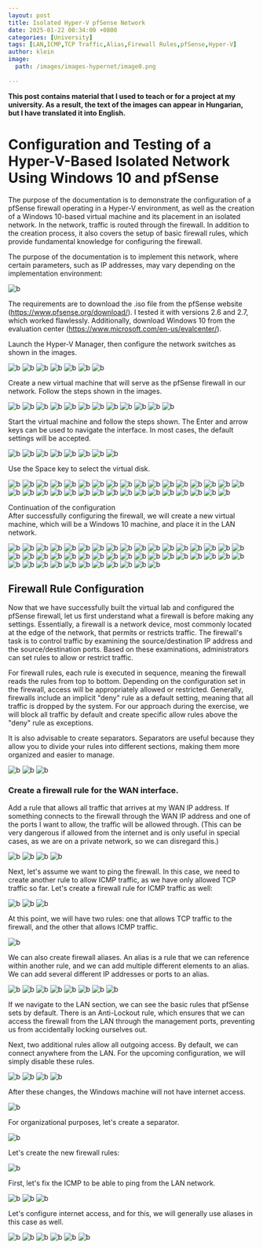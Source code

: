 ```yaml
---
layout: post
title: Isolated Hyper-V pfSense Network
date: 2025-01-22 00:34:00 +0800
categories: [University]
tags: [LAN,ICMP,TCP Traffic,Alias,Firewall Rules,pfSense,Hyper-V]
author: klein
image:
  path: /images/images-hypernet/image0.png
  
---
```

**This post contains material that I used to teach or for a project at my university. As a result, the text of the images can appear in Hungarian, but I have translated it into English.**


# Configuration and Testing of a Hyper-V-Based Isolated Network Using Windows 10 and pfSense

The purpose of the documentation is to demonstrate the configuration of a pfSense firewall operating in a Hyper-V environment, as well as the creation of a Windows 10-based virtual machine and its placement in an isolated network. In the network, traffic is routed through the firewall. In addition to the creation process, it also covers the setup of basic firewall rules, which provide fundamental knowledge for configuring the firewall.

The purpose of the documentation is to implement this network, where certain parameters, such as IP addresses, may vary depending on the implementation environment:


![b](/images/images-hypernet/image1.png)

The requirements are to download the .iso file from the pfSense website (https://www.pfsense.org/download/). I tested it with versions 2.6 and 2.7, which worked flawlessly. Additionally, download Windows 10 from the evaluation center (https://www.microsoft.com/en-us/evalcenter/).

Launch the Hyper-V Manager, then configure the network switches as shown in the images.


![b](/images/images-hypernet/image2.png)
![b](/images/images-hypernet/image3.png)
![b](/images/images-hypernet/image4.png)
![b](/images/images-hypernet/image5.png)
![b](/images/images-hypernet/image6.png)
![b](/images/images-hypernet/image7.png)
![b](/images/images-hypernet/image8.png)

Create a new virtual machine that will serve as the pfSense firewall in our network. Follow the steps shown in the images.

![b](/images/images-hypernet/image9.png)
![b](/images/images-hypernet/image10.png)
![b](/images/images-hypernet/image11.png)
![b](/images/images-hypernet/image12.png)
![b](/images/images-hypernet/image13.png)
![b](/images/images-hypernet/image14.png)
![b](/images/images-hypernet/image15.png)
![b](/images/images-hypernet/image16.png)
![b](/images/images-hypernet/image17.png)
![b](/images/images-hypernet/image18.png)
![b](/images/images-hypernet/image19.png)
![b](/images/images-hypernet/image20.png)

Start the virtual machine and follow the steps shown. The Enter and arrow keys can be used to navigate the interface. In most cases, the default settings will be accepted.

![b](/images/images-hypernet/image21.png)
![b](/images/images-hypernet/image22.png)
![b](/images/images-hypernet/image23.png)
![b](/images/images-hypernet/image24.png)
![b](/images/images-hypernet/image25.png)
![b](/images/images-hypernet/image26.png)
![b](/images/images-hypernet/image27.png)
![b](/images/images-hypernet/image28.png)

Use the Space key to select the virtual disk.


![b](/images/images-hypernet/image29.png)
![b](/images/images-hypernet/image30.png)
![b](/images/images-hypernet/image31.png)
![b](/images/images-hypernet/image32.png)
![b](/images/images-hypernet/image33.png)
![b](/images/images-hypernet/image34.png)
![b](/images/images-hypernet/image35.png)
![b](/images/images-hypernet/image36.png)
![b](/images/images-hypernet/image37.png)
![b](/images/images-hypernet/image38.png)
![b](/images/images-hypernet/image39.png)
![b](/images/images-hypernet/image40.png)
![b](/images/images-hypernet/image41.png)
![b](/images/images-hypernet/image42.png)
![b](/images/images-hypernet/image43.png)
![b](/images/images-hypernet/image44.png)
![b](/images/images-hypernet/image45.png)
![b](/images/images-hypernet/image46.png)
![b](/images/images-hypernet/image47.png)
![b](/images/images-hypernet/image48.png)
![b](/images/images-hypernet/image49.png)
![b](/images/images-hypernet/image50.png)
![b](/images/images-hypernet/image51.png)
![b](/images/images-hypernet/image52.png)
![b](/images/images-hypernet/image53.png)
![b](/images/images-hypernet/image54.png)
![b](/images/images-hypernet/image55.png)
![b](/images/images-hypernet/image56.png)
![b](/images/images-hypernet/image57.png)
![b](/images/images-hypernet/image58.png)
![b](/images/images-hypernet/image59.png)
![b](/images/images-hypernet/image60.png)
![b](/images/images-hypernet/image61.png)

Continuation of the configuration  
After successfully configuring the firewall, we will create a new virtual machine, which will be a Windows 10 machine, and place it in the LAN network.

![b](/images/images-hypernet/image62.png)
![b](/images/images-hypernet/image63.png)
![b](/images/images-hypernet/image64.png)
![b](/images/images-hypernet/image65.png)
![b](/images/images-hypernet/image66.png)
![b](/images/images-hypernet/image67.png)
![b](/images/images-hypernet/image68.png)
![b](/images/images-hypernet/image69.png)
![b](/images/images-hypernet/image70.png)
![b](/images/images-hypernet/image71.png)
![b](/images/images-hypernet/image72.png)
![b](/images/images-hypernet/image73.png)
![b](/images/images-hypernet/image74.png)
![b](/images/images-hypernet/image75.png)
![b](/images/images-hypernet/image76.png)
![b](/images/images-hypernet/image77.png)
![b](/images/images-hypernet/image78.png)
![b](/images/images-hypernet/image79.png)
![b](/images/images-hypernet/image80.png)
![b](/images/images-hypernet/image81.png)
![b](/images/images-hypernet/image82.png)
![b](/images/images-hypernet/image83.png)
![b](/images/images-hypernet/image84.png)
![b](/images/images-hypernet/image85.png)
![b](/images/images-hypernet/image86.png)
![b](/images/images-hypernet/image87.png)
![b](/images/images-hypernet/image88.png)
![b](/images/images-hypernet/image89.png)
![b](/images/images-hypernet/image90.png)
![b](/images/images-hypernet/image91.png)
![b](/images/images-hypernet/image92.png)
![b](/images/images-hypernet/image93.png)
![b](/images/images-hypernet/image94.png)
![b](/images/images-hypernet/image95.png)
![b](/images/images-hypernet/image96.png)
![b](/images/images-hypernet/image97.png)
![b](/images/images-hypernet/image98.png)
![b](/images/images-hypernet/image99.png)
![b](/images/images-hypernet/image100.png)
![b](/images/images-hypernet/image101.png)
![b](/images/images-hypernet/image102.png)
![b](/images/images-hypernet/image103.png)
![b](/images/images-hypernet/image104.png)
![b](/images/images-hypernet/image105.png)
![b](/images/images-hypernet/image106.png)

## Firewall Rule Configuration

Now that we have successfully built the virtual lab and configured the pfSense firewall, let us first understand what a firewall is before making any settings. Essentially, a firewall is a network device, most commonly located at the edge of the network, that permits or restricts traffic. The firewall's task is to control traffic by examining the source/destination IP address and the source/destination ports. Based on these examinations, administrators can set rules to allow or restrict traffic.

For firewall rules, each rule is executed in sequence, meaning the firewall reads the rules from top to bottom. Depending on the configuration set in the firewall, access will be appropriately allowed or restricted. Generally, firewalls include an implicit "deny" rule as a default setting, meaning that all traffic is dropped by the system. For our approach during the exercise, we will block all traffic by default and create specific allow rules above the "deny" rule as exceptions.

It is also advisable to create separators. Separators are useful because they allow you to divide your rules into different sections, making them more organized and easier to manage.


![b](/images/images-hypernet/image107.png)
![b](/images/images-hypernet/image108.png)
![b](/images/images-hypernet/image109.png)

### Create a firewall rule for the WAN interface.

Add a rule that allows all traffic that arrives at my WAN IP address. If something connects to the firewall through the WAN IP address and one of the ports I want to allow, the traffic will be allowed through. (This can be very dangerous if allowed from the internet and is only useful in special cases, as we are on a private network, so we can disregard this.)


![b](/images/images-hypernet/image110.png)
![b](/images/images-hypernet/image111.png)
![b](/images/images-hypernet/image112.png)
![b](/images/images-hypernet/image113.png)

Next, let's assume we want to ping the firewall. In this case, we need to create another rule to allow ICMP traffic, as we have only allowed TCP traffic so far. Let's create a firewall rule for ICMP traffic as well:

![b](/images/images-hypernet/image114.png)
![b](/images/images-hypernet/image115.png)
![b](/images/images-hypernet/image116.png)

At this point, we will have two rules: one that allows TCP traffic to the firewall, and the other that allows ICMP traffic.

![b](/images/images-hypernet/image117.png)

We can also create firewall aliases. An alias is a rule that we can reference within another rule, and we can add multiple different elements to an alias. We can add several different IP addresses or ports to an alias.

![b](/images/images-hypernet/image118.png)
![b](/images/images-hypernet/image119.png)
![b](/images/images-hypernet/image120.png)
![b](/images/images-hypernet/image121.png)
![b](/images/images-hypernet/image122.png)
![b](/images/images-hypernet/image123.png)
![b](/images/images-hypernet/image124.png)
![b](/images/images-hypernet/image125.png)

If we navigate to the LAN section, we can see the basic rules that pfSense sets by default. There is an Anti-Lockout rule, which ensures that we can access the firewall from the LAN through the management ports, preventing us from accidentally locking ourselves out.  

Next, two additional rules allow all outgoing access. By default, we can connect anywhere from the LAN. For the upcoming configuration, we will simply disable these rules.


![b](/images/images-hypernet/image126.png)
![b](/images/images-hypernet/image127.png)
![b](/images/images-hypernet/image128.png)
![b](/images/images-hypernet/image129.png)

After these changes, the Windows machine will not have internet access.

![b](/images/images-hypernet/image130.png)

For organizational purposes, let's create a separator.

![b](/images/images-hypernet/image131.png)

Let's create the new firewall rules:

![b](/images/images-hypernet/image132.png)

First, let's fix the ICMP to be able to ping from the LAN network.

![b](/images/images-hypernet/image133.png)
![b](/images/images-hypernet/image134.png)
![b](/images/images-hypernet/image135.png)

Let's configure internet access, and for this, we will generally use aliases in this case as well.

![b](/images/images-hypernet/image136.png)
![b](/images/images-hypernet/image137.png)
![b](/images/images-hypernet/image138.png)
![b](/images/images-hypernet/image139.png)
![b](/images/images-hypernet/image140.png)
![b](/images/images-hypernet/image141.png)
